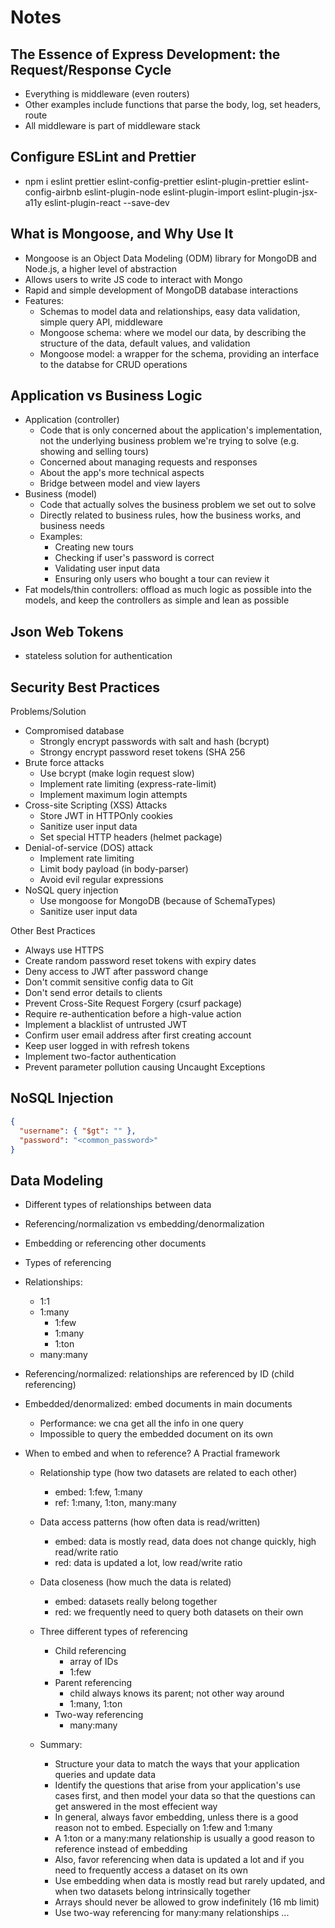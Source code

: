 # Notes

## The Essence of Express Development: the Request/Response Cycle

- Everything is middleware (even routers)
- Other examples include functions that parse the body, log, set headers, route
- All middleware is part of middleware stack

## Configure ESLint and Prettier

- npm i eslint prettier eslint-config-prettier eslint-plugin-prettier eslint-config-airbnb eslint-plugin-node eslint-plugin-import eslint-plugin-jsx-a11y eslint-plugin-react --save-dev

## What is Mongoose, and Why Use It

- Mongoose is an Object Data Modeling (ODM) library for MongoDB and Node.js, a higher level of abstraction
- Allows users to write JS code to interact with Mongo
- Rapid and simple development of MongoDB database interactions
- Features:
  - Schemas to model data and relationships, easy data validation, simple query API, middleware
  - Mongoose schema: where we model our data, by describing the structure of the data, default values, and validation
  - Mongoose model: a wrapper for the schema, providing an interface to the databse for CRUD operations

## Application vs Business Logic

- Application (controller)
  - Code that is only concerned about the application's implementation, not the underlying business problem we're trying to solve (e.g. showing and selling tours)
  - Concerned about managing requests and responses
  - About the app's more technical aspects
  - Bridge between model and view layers
- Business (model)
  - Code that actually solves the business problem we set out to solve
  - Directly related to business rules, how the business works, and business needs
  - Examples:
    - Creating new tours
    - Checking if user's password is correct
    - Validating user input data
    - Ensuring only users who bought a tour can review it
- Fat models/thin controllers: offload as much logic as possible into the models, and keep the controllers as simple and lean as possible

## Json Web Tokens

- stateless solution for authentication

## Security Best Practices

Problems/Solution

- Compromised database
  - Strongly encrypt passwords with salt and hash (bcrypt)
  - Strongy encrypt password reset tokens (SHA 256
- Brute force attacks
  - Use bcrypt (make login request slow)
  - Implement rate limiting (express-rate-limit)
  - Implement maximum login attempts
- Cross-site Scripting (XSS) Attacks
  - Store JWT in HTTPOnly cookies
  - Sanitize user input data
  - Set special HTTP headers (helmet package)
- Denial-of-service (DOS) attack
  - Implement rate limiting
  - Limit body payload (in body-parser)
  - Avoid evil regular expressions
- NoSQL query injection
  - Use mongoose for MongoDB (because of SchemaTypes)
  - Sanitize user input data

Other Best Practices

- Always use HTTPS
- Create random password reset tokens with expiry dates
- Deny access to JWT after password change
- Don't commit sensitive config data to Git
- Don't send error details to clients
- Prevent Cross-Site Request Forgery (csurf package)
- Require re-authentication before a high-value action
- Implement a blacklist of untrusted JWT
- Confirm user email address after first creating account
- Keep user logged in with refresh tokens
- Implement two-factor authentication
- Prevent parameter pollution causing Uncaught Exceptions

## NoSQL Injection

```json
{
  "username": { "$gt": "" },
  "password": "<common_password>"
}
```

## Data Modeling

- Different types of relationships between data
- Referencing/normalization vs embedding/denormalization
- Embedding or referencing other documents
- Types of referencing
- Relationships:
  - 1:1
  - 1:many
    - 1:few
    - 1:many
    - 1:ton
  - many:many
- Referencing/normalized: relationships are referenced by ID (child referencing)
- Embedded/denormalized: embed documents in main documents
  - Performance: we cna get all the info in one query
  - Impossible to query the embedded document on its own
- When to embed and when to reference? A Practial framework

  - Relationship type (how two datasets are related to each other)
    - embed: 1:few, 1:many
    - ref: 1:many, 1:ton, many:many
  - Data access patterns (how often data is read/written)
    - embed: data is mostly read, data does not change quickly, high read/write ratio
    - red: data is updated a lot, low read/write ratio
  - Data closeness (how much the data is related)
    - embed: datasets really belong together
    - red: we frequently need to query both datasets on their own
  - Three different types of referencing
    - Child referencing
      - array of IDs
      - 1:few
    - Parent referencing
      - child always knows its parent; not other way around
      - 1:many, 1:ton
    - Two-way referencing
      - many:many
  - Summary:

    - Structure your data to match the ways that your application queries and update data
    - Identify the questions that arise from your application's use cases first, and then model your data so that the questions can get answered in the most effecient way
    - In general, always favor embedding, unless there is a good reason not to embed. Especially on 1:few and 1:many
    - A 1:ton or a many:many relationship is usually a good reason to reference instead of embedding
    - Also, favor referencing when data is updated a lot and if you need to frequently access a dataset on its own
    - Use embedding when data is mostly read but rarely updated, and when two datasets belong intrinsically together
    - Arrays should never be allowed to grow indefinitely (16 mb limit)
    - Use two-way referencing for many:many relationships
      ...
